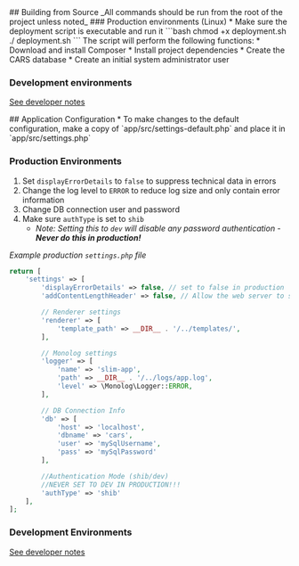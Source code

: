 <a name="build"/>
## Building from Source
_All commands should be run from the root of the project unless noted_
### Production environments (Linux)
* Make sure the deployment script is executable and run it
```bash
chmod +x deployment.sh
./ deployment.sh
```
The script will perform the following functions:
* Download and install Composer
* Install project dependencies
* Create the CARS database
* Create an initial system administrator user

### Development environments
[See developer notes](#)

<a name="conf"/>
## Application Configuration
* To make changes to the default configuration, make a copy of `app/src/settings-default.php` and place it in `app/src/settings.php`

### Production Environments 
1. Set `displayErrorDetails` to `false` to suppress technical data in errors
1. Change the log level to `ERROR` to reduce log size and only contain error information
1. Change DB connection user and password
1. Make sure `authType` is set to `shib`
    * _Note: Setting this to `dev` will disable any password authentication - **Never do this in production!**_

_Example production `settings.php` file_
```php
return [
    'settings' => [
        'displayErrorDetails' => false, // set to false in production
        'addContentLengthHeader' => false, // Allow the web server to send the content-length header

        // Renderer settings
        'renderer' => [
            'template_path' => __DIR__ . '/../templates/',
        ],

        // Monolog settings
        'logger' => [
            'name' => 'slim-app',
            'path' => __DIR__ . '/../logs/app.log',
            'level' => \Monolog\Logger::ERROR,
        ],

        // DB Connection Info
        'db' => [
            'host' => 'localhost',
            'dbname' => 'cars',
            'user' => 'mySqlUsername',
            'pass' => 'mySqlPassword'
        ],

        //Authentication Mode (shib/dev)
        //NEVER SET TO DEV IN PRODUCTION!!!
        'authType' => 'shib'
    ],
];

```

### Development Environments
[See developer notes](#)
